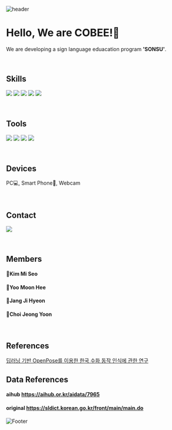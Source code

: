 ![header](https://capsule-render.vercel.app/api?type=waving&color=timeGradient&height=300&section=header&text=SONSU%20&fontSize=90)
# Hello, We are COBEE!👋

We are developing a sign language eduacation program **'SONSU'**.

<!-- 공식 로고 색상과 정확한 로고 이름 모아보는 사이트 : https://simpleicons.org/ -->
<!-- <img src="https://img.shields.io/badge/이름-색상코드?style=flat&logo=로고명&logoColor=FFFFFF"/> -->

<br/>

## Skills
<img src="https://img.shields.io/badge/TensorFlow-FF6F00?style=flat&logo=TensorFlow&logoColor=FFFFFF"/> <img src="https://img.shields.io/badge/Keras-D00000?style=flat&logo=Keras&logoColor=FFFFFF"/> <img src="https://img.shields.io/badge/React-61DAFB?style=flat&logo=react&logoColor=FFFFFF"/> <img src="https://img.shields.io/badge/Kotlin-7F52FF?style=flat&logo=Kotlin&logoColor=FFFFFF"/> 
<img src="https://img.shields.io/badge/Spring Boot-#6DB33F?style=flat&logo=Spring Boot&logoColor=FFFFFF"/>

<br/>

## Tools
<img src="https://img.shields.io/badge/Anaconda-44A833?style=flat&logo=anaconda&logoColor=FFFFFF"/> <img src="https://img.shields.io/badge/Colab-F9AB00?style=flat&logo=Google Colab&logoColor=FFFFFF"/> <img src="https://img.shields.io/badge/Visual Studio Code-007ACC?style=flat&logo=Visual Studio Code&logoColor=FFFFFF"/>
<img src="https://img.shields.io/badge/Intellij IDEA-000000?style=flat&logo=Intellij IDEA&logoColor=FFFFFF"/>

<br/>

## Devices
PC💻, Smart Phone📱, Webcam

<br/>

## Contact
[![](https://img.shields.io/badge/-gmail-grey?logo=gmail)](mailto:"teamcobee@gmail.com")

<br/>

## Members
#### 🌟Kim Mi Seo 
#### 🌟Yoo Moon Hee
#### 🌟Jang Ji Hyeon
#### 🌟Choi Jeong Yoon

<br/>

## References
[딥러닝 기반 OpenPose를 이용한 한국 수화 동작 인식에 관한 연구](http://journal.dcs.or.kr/_PR/view/?aidx=29041&bidx=2548)

## Data References
#### aihub https://aihub.or.kr/aidata/7965
#### original https://sldict.korean.go.kr/front/main/main.do


![Footer](https://capsule-render.vercel.app/api?type=waving&color=timeGradient&height=200&section=footer)
